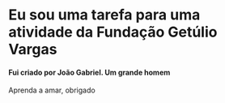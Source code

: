 # Eu sou uma tarefa para uma atividade da Fundação Getúlio Vargas
#### Fui criado por João Gabriel. Um grande homem

Aprenda a amar, obrigado
